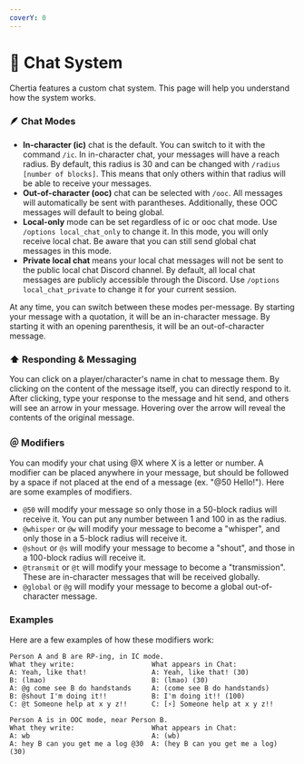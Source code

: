 ```yaml
---
coverY: 0
---
```


# 💬 Chat System

Chertia features a custom chat system. This page will help you understand how the system works.

### 🪶 Chat Modes

* **In-character (ic)** chat is the default. You can switch to it with the command `/ic`. In in-character chat, your messages will have a reach radius. By default, this radius is 30 and can be changed with `/radius [number of blocks]`. This means that only others within that radius will be able to receive your messages.
* **Out-of-character (ooc)** chat can be selected with `/ooc`. All messages will automatically be sent with parantheses. Additionally, these OOC messages will default to being global.
* **Local-only** mode can be set regardless of ic or ooc chat mode. Use `/options local_chat_only` to change it. In this mode, you will only receive local chat. Be aware that you can still send global chat messages in this mode.
* **Private local chat** means your local chat messages will not be sent to the public local chat Discord channel. By default, all local chat messages are publicly accessible through the Discord. Use `/options local_chat_private` to change it for your current session.

At any time, you can switch between these modes per-message. By starting your message with a quotation, it will be an in-character message. By starting it with an opening parenthesis, it will be an out-of-character message.

### ⬆️ Responding & Messaging

You can click on a player/character's name in chat to message them. By clicking on the content of the message itself, you can directly respond to it. After clicking, type your response to the message and hit send, and others will see an arrow in your message. Hovering over the arrow will reveal the contents of the original message.

### ＠ Modifiers

You can modify your chat using @X where X is a letter or number. A modifier can be placed anywhere in your message, but should be followed by a space if not placed at the end of a message (ex. "@50 Hello!"). Here are some examples of modifiers.

* `@50` will modify your message so only those in a 50-block radius will receive it. You can put any number between 1 and 100 in as the radius.
* `@whisper` or `@w` will modify your message to become a "whisper", and only those in a 5-block radius will receive it.
* `@shout` or `@s` will modify your message to become a "shout", and those in a 100-block radius will receive it.
* `@transmit` or `@t` will modify your message to become a "transmission". These are in-character messages that will be received globally.
* `@global` or `@g` will modify your message to become a global out-of-character message.

### Examples

Here are a few examples of how these modifiers work:

```
Person A and B are RP-ing, in IC mode.
What they write:                   What appears in Chat:
A: Yeah, like that!                A: Yeah, like that! (30)
B: (lmao)                          B: (lmao) (30)
A: @g come see B do handstands     A: (come see B do handstands)
B: @shout I'm doing it!!           B: I'm doing it!! (100)
C: @t Someone help at x y z!!      C: [⚡] Someone help at x y z!!
```

```
Person A is in OOC mode, near Person B.
What they write:                   What appears in Chat:
A: wb                              A: (wb)
A: hey B can you get me a log @30  A: (hey B can you get me a log) (30)
```
